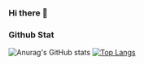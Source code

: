 ### Hi there 👋 

<!--
**azkifairuz/azkifairuz** is a ✨ _special_ ✨ repository because its `README.md` (this file) appears on your GitHub profile.

Here are some ideas to get you started:


-->
### Github Stat
![Anurag's GitHub stats](https://github-readme-stats.vercel.app/api?username=azkifairuz&show_icons=true&theme=tokyonight)
[![Top Langs](https://github-readme-stats.vercel.app/api/top-langs/?username=azkifairuz&layout=compact)](https://github.com/anuraghazra/github-readme-stats)
